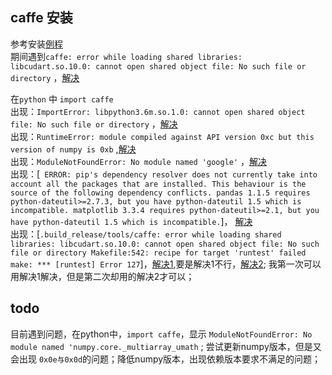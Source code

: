 ## caffe 安装
参考安装[例程](https://blog.csdn.net/CAU_Ayao/article/details/83536320#1__18)  
期间遇到`caffe: error while loading shared libraries: libcudart.so.10.0: cannot open shared object file: No such file or directory` ，[解决](https://blog.csdn.net/quantum7/article/details/88848565)  

在`python` 中 `import caffe`   
出现：`ImportError: libpython3.6m.so.1.0: cannot open shared object file: No such file or directory` ，[解决](https://blog.csdn.net/weixin_43952432/article/details/100077912)  
出现：`RuntimeError: module compiled against API version 0xc but this version of numpy is 0xb` ,[解决](https://blog.csdn.net/lzjstudy/article/details/87898663)  
出现：`ModuleNotFoundError: No module named 'google'` ，[解决](https://blog.csdn.net/weixin_36670529/article/details/111351520)  
出现：[` ERROR: pip's dependency resolver does not currently take into account all the packages that are installed. This behaviour is the source of the following dependency conflicts.
pandas 1.1.5 requires python-dateutil>=2.7.3, but you have python-dateutil 1.5 which is incompatible.
matplotlib 3.3.4 requires python-dateutil>=2.1, but you have python-dateutil 1.5 which is incompatible.`]， [解决](https://blog.csdn.net/CAU_Ayao/article/details/83538024)   
出现：[`.build_release/tools/caffe: error while loading shared libraries: libcudart.so.10.0: cannot open shared object file: No such file or directory
Makefile:542: recipe for target 'runtest' failed
make: *** [runtest] Error 127`]，[解决1](https://blog.csdn.net/CAU_Ayao/article/details/83538794),要是解决1不行，[解决2](https://blog.csdn.net/weixin_43439673/article/details/84198164); 我第一次可以用解决1解决，但是第二次却用的解决2才可以；  

## todo
目前遇到问题，在python中，`import caffe`，显示 `ModuleNotFoundError: No module named 'numpy.core._multiarray_umath` ; 尝试更新numpy版本，但是又会出现 `0x0e与0x0d`的问题；降低numpy版本，出现依赖版本要求不满足的问题； 
